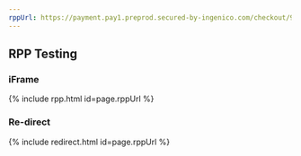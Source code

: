 ```yaml
---
rppUrl: https://payment.pay1.preprod.secured-by-ingenico.com/checkout/9960-dfbbe1c5d2af4c81909f2b1420c36177:06216266-db6a-71ff-a509-8056dc085079:74fe543bd2064a968759060550eed9b9
---
```


## RPP Testing

### iFrame

{% include rpp.html id=page.rppUrl %}

### Re-direct

{% include redirect.html id=page.rppUrl %}